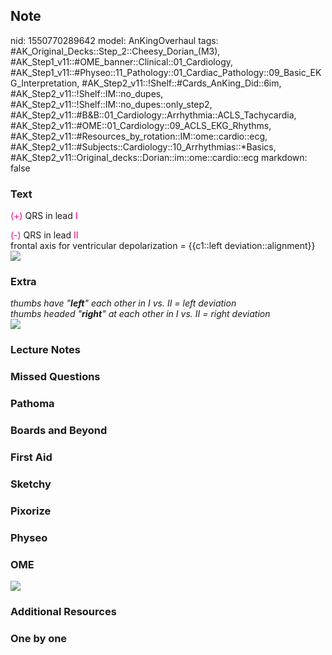 ## Note
nid: 1550770289642
model: AnKingOverhaul
tags: #AK_Original_Decks::Step_2::Cheesy_Dorian_(M3), #AK_Step1_v11::#OME_banner::Clinical::01_Cardiology, #AK_Step1_v11::#Physeo::11_Pathology::01_Cardiac_Pathology::09_Basic_EKG_Interpretation, #AK_Step2_v11::!Shelf::#Cards_AnKing_Did::6im, #AK_Step2_v11::!Shelf::IM::no_dupes, #AK_Step2_v11::!Shelf::IM::no_dupes::only_step2, #AK_Step2_v11::#B&B::01_Cardiology::Arrhythmia::ACLS_Tachycardia, #AK_Step2_v11::#OME::01_Cardiology::09_ACLS_EKG_Rhythms, #AK_Step2_v11::#Resources_by_rotation::IM::ome::cardio::ecg, #AK_Step2_v11::#Subjects::Cardiology::10_Arrhythmias::*Basics, #AK_Step2_v11::Original_decks::Dorian::im::ome::cardio::ecg
markdown: false

### Text
<font color="#FC0280">(+)</font> QRS in lead <font color=
"#FC0280">I</font>
<div>
  <font color="#FC0280">(-)</font> QRS in lead <font color=
  "#FC0280">II</font>
</div>
<div>
  frontal axis for ventricular depolarization = {{c1::left
  deviation::alignment}}
</div>
<div><img src="paste-922120888516609.jpg" class="resizer"></div>

### Extra
<div>
  <div>
    <div>
      <div>
        <i>thumbs have "<b>left</b>" each other in I vs. II = left
        deviation</i>
      </div>
      <div>
        <i>thumbs headed "<b>right</b>" at each other in I vs. II =
        right deviation</i>
      </div>
      <div>
        <i><img src="paste-19215683682305%20(1).jpg"></i>
      </div>
    </div>
  </div>
</div>

### Lecture Notes


### Missed Questions


### Pathoma


### Boards and Beyond


### First Aid


### Sketchy


### Pixorize


### Physeo


### OME
<div class="ome-widget">
  <a href=
  "https://onlinemeded.org/spa/cardiology?ref=anki"><img src=
  "_OME_AnkiFlashcards_Topic_4.png"></a>
</div>

### Additional Resources


### One by one

